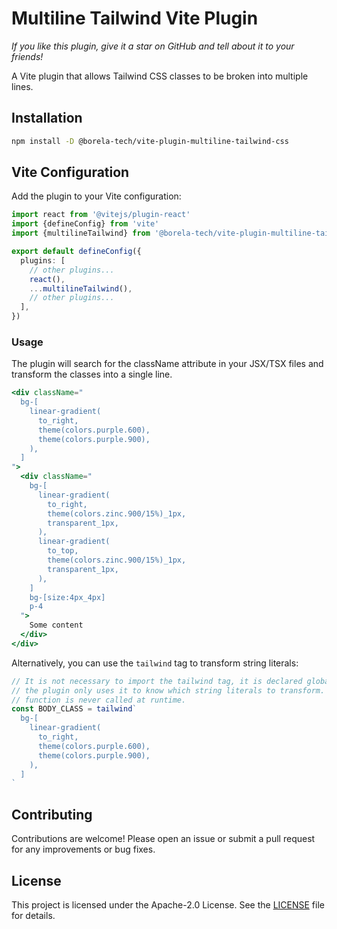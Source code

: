 # Multiline Tailwind Vite Plugin

*If you like this plugin, give it a star on GitHub and tell about it to your
friends!*

A Vite plugin that allows Tailwind CSS classes to be broken into multiple lines.

## Installation

```bash
npm install -D @borela-tech/vite-plugin-multiline-tailwind-css
```

## Vite Configuration

Add the plugin to your Vite configuration:

```typescript
import react from '@vitejs/plugin-react'
import {defineConfig} from 'vite'
import {multilineTailwind} from '@borela-tech/vite-plugin-multiline-tailwind'

export default defineConfig({
  plugins: [
    // other plugins...
    react(),
    ...multilineTailwind(),
    // other plugins...
  ],
})
```

### Usage

The plugin will search for the className attribute in your JSX/TSX files and 
transform the classes into a single line.

```jsx
<div className="
  bg-[
    linear-gradient(
      to_right,
      theme(colors.purple.600),
      theme(colors.purple.900),
    ),
  ]
">
  <div className="
    bg-[
      linear-gradient(
        to_right,
        theme(colors.zinc.900/15%)_1px,
        transparent_1px,
      ),
      linear-gradient(
        to_top,
        theme(colors.zinc.900/15%)_1px,
        transparent_1px,
      ),
    ]
    bg-[size:4px_4px]
    p-4
  ">
    Some content
  </div>
</div>
```

Alternatively, you can use the `tailwind` tag to transform string literals:

```js
// It is not necessary to import the tailwind tag, it is declared globally and
// the plugin only uses it to know which string literals to transform. This
// function is never called at runtime.
const BODY_CLASS = tailwind`
  bg-[
    linear-gradient(
      to_right,
      theme(colors.purple.600),
      theme(colors.purple.900),
    ),
  ]
`
```

## Contributing

Contributions are welcome! Please open an issue or submit a pull request for any
improvements or bug fixes.

## License

This project is licensed under the Apache-2.0 License. See the [LICENSE](LICENSE)
file for details.
